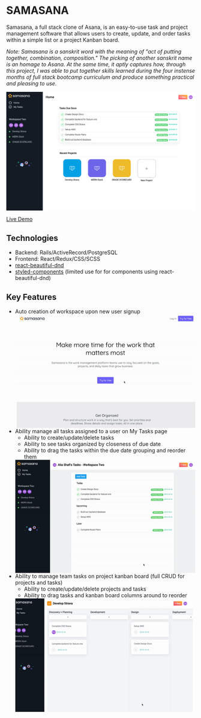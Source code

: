 # SAMASANA

Samasana, a full stack clone of Asana, is an easy-to-use task and project management software that allows users to create, update, and order tasks within a simple list or a project Kanban board.

_Note: Samasana is a sanskrit word with the meaning of "act of putting together, combination, composition." The picking of another sanskrit name is an homage to Asana. At the same time, it aptly captures how, through this project, I was able to put together skills learned during the four instense months of full stack bootcamp curriculum and produce something practical and pleasing to use._

<img src="./app/assets/images/readme_img/main_screenshot.png" align="center" />

[Live Demo](https://samasana.herokuapp.com)

## Technologies
* Backend: Rails/ActiveRecord/PostgreSQL
* Frontend: React/Redux/CSS/SCSS
* [react-beautiful-dnd](https://github.com/atlassian/react-beautiful-dnd)
* [styled-components](https://www.styled-components.com/) (limited use for for components using react-beautiful-dnd)


## Key Features
* Auto creation of workspace upon new user signup
    <img src="./app/assets/images/readme_img/samasana_account_creation.gif" align="center" />
* Ability manage all tasks assigned to a user on My Tasks page 
    * Ability to create/update/delete tasks
    * Ability to see tasks organized by closeness of due date
    * Ability to drag the tasks within the due date grouping and reorder them
    <img src="./app/assets/images/readme_img/samasana_mytasks_dragdrop.gif" align="center" />
* Ability to manage team tasks on project kanban board (full CRUD for projects and tasks)
    * Ability to create/update/delete projects and tasks
    * Ability to drag tasks and kanban board columns around to reorder
    <img src="./app/assets/images/readme_img/samasana_kanban_dragdrop.gif" align="center" />



